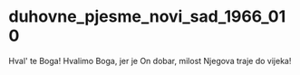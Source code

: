 # duhovne_pjesme_novi_sad_1966_010
Hval' te Boga! Hvalimo Boga, jer je On dobar, milost Njegova traje do vijeka!
